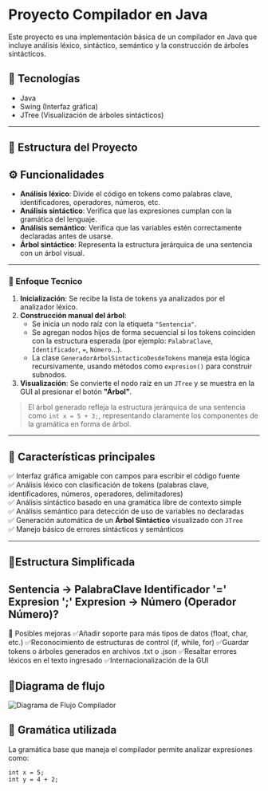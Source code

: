 # Proyecto Compilador en Java

Este proyecto es una implementación básica de un compilador en Java que incluye análisis léxico, sintáctico, semántico y la construcción de árboles sintácticos.

## 🔧 Tecnologías

- Java
- Swing (Interfaz gráfica)
- JTree (Visualización de árboles sintácticos)
---
## 📁 Estructura del Proyecto

## ⚙️ Funcionalidades

- **Análisis léxico**: Divide el código en tokens como palabras clave, identificadores, operadores, números, etc.
- **Análisis sintáctico**: Verifica que las expresiones cumplan con la gramática del lenguaje.
- **Análisis semántico**: Verifica que las variables estén correctamente declaradas antes de usarse.
- **Árbol sintáctico**: Representa la estructura jerárquica de una sentencia con un árbol visual.
---
### 🧬 Enfoque Tecnico

1. **Inicialización**: Se recibe la lista de tokens ya analizados por el analizador léxico.
2. **Construcción manual del árbol**:
   - Se inicia un nodo raíz con la etiqueta `"Sentencia"`.
   - Se agregan nodos hijos de forma secuencial si los tokens coinciden con la estructura esperada (por ejemplo: `PalabraClave`, `Identificador`, `=`, `Número`...).
   - La clase `GeneradorArbolSintacticoDesdeTokens` maneja esta lógica recursivamente, usando métodos como `expresion()` para construir subnodos.
3. **Visualización**: Se convierte el nodo raíz en un `JTree` y se muestra en la GUI al presionar el botón **"Árbol"**.

> El árbol generado refleja la estructura jerárquica de una sentencia como `int x = 5 + 3;`, representando claramente los componentes de la gramática en forma de árbol.
---
## 🚀 Características principales

✅ Interfaz gráfica amigable con campos para escribir el código fuente  
✅ Análisis léxico con clasificación de tokens (palabras clave, identificadores, números, operadores, delimitadores)  
✅ Análisis sintáctico basado en una gramática libre de contexto simple  
✅ Análisis semántico para detección de uso de variables no declaradas  
✅ Generación automática de un **Árbol Sintáctico** visualizado con `JTree`  
✅ Manejo básico de errores sintácticos y semánticos  

---

## 🧪Estructura Simplificada
Sentencia → PalabraClave Identificador '=' Expresion ';'
Expresion → Número (Operador Número)?
---
📌 Posibles mejoras
✅Añadir soporte para más tipos de datos (float, char, etc.)
✅Reconocimiento de estructuras de control (if, while, for)
✅Guardar tokens o árboles generados en archivos .txt o .json
✅Resaltar errores léxicos en el texto ingresado
✅Internacionalización de la GUI

## 🧪Diagrama de flujo
![Diagrama de Flujo Compilador](https://github.com/user-attachments/assets/7102871a-9a39-4e57-874c-16996cb81fb0)


## 📘 Gramática utilizada
La gramática base que maneja el compilador permite analizar expresiones como:
```text
int x = 5;
int y = 4 + 2;




